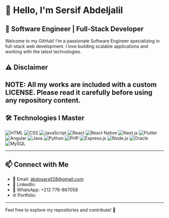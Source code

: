 # 👋 Hello, I'm Sersif Abdeljalil

## 🚀 Software Engineer | Full-Stack Developer

Welcome to my GitHub! I'm a passionate Software Engineer specializing in full-stack web development. I love building scalable applications and working with the latest technologies.
## ⚠️ Disclaimer
**NOTE:** All my works are included with a custom LICENSE. Please read it carefully before using any repository content.
---

## 🛠️ Technologies I Master
![HTML](https://img.shields.io/badge/HTML5-E34F26?style=for-the-badge&logo=html5&logoColor=white) 
![CSS](https://img.shields.io/badge/CSS3-1572B6?style=for-the-badge&logo=css3&logoColor=white) 
![JavaScript](https://img.shields.io/badge/JavaScript-F7DF1E?style=for-the-badge&logo=javascript&logoColor=black) 
![React](https://img.shields.io/badge/React-61DAFB?style=for-the-badge&logo=react&logoColor=black) 
![React Native](https://img.shields.io/badge/React%20Native-61DAFB?style=for-the-badge&logo=react&logoColor=black) 
![Next.js](https://img.shields.io/badge/Next.js-000000?style=for-the-badge&logo=next.js&logoColor=white) 
![Flutter](https://img.shields.io/badge/Flutter-02569B?style=for-the-badge&logo=flutter&logoColor=white) 
![Angular](https://img.shields.io/badge/Angular-DD0031?style=for-the-badge&logo=angular&logoColor=white)
![Java](https://img.shields.io/badge/Java-007396?style=for-the-badge&logo=java&logoColor=white) 
![Python](https://img.shields.io/badge/Python-3776AB?style=for-the-badge&logo=python&logoColor=white) 
![PHP](https://img.shields.io/badge/PHP-777BB4?style=for-the-badge&logo=php&logoColor=white) 
![Express.js](https://img.shields.io/badge/Express.js-000000?style=for-the-badge&logo=express&logoColor=white) 
![Node.js](https://img.shields.io/badge/Node.js-339933?style=for-the-badge&logo=node.js&logoColor=white)
![Oracle](https://img.shields.io/badge/Oracle-F80000?style=for-the-badge&logo=oracle&logoColor=white) 
![MySQL](https://img.shields.io/badge/MySQL-4479A1?style=for-the-badge&logo=mysql&logoColor=white)

---

## 📫 Connect with Me
- 📧 Email: abdosarsif28@gmail.com
- 🔗 LinkedIn:
- 📱 WhatsApp: +212 776-867058
- 🌐 Portfolio:
---
Feel free to explore my repositories and contribute! 🚀
